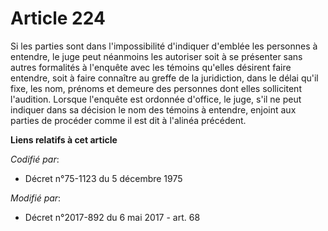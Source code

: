 # Article 224

Si les parties sont dans l'impossibilité d'indiquer d'emblée les personnes à entendre, le juge peut néanmoins les autoriser
soit à se présenter sans autres formalités à l'enquête avec les témoins qu'elles désirent faire entendre, soit à faire
connaître au greffe de la juridiction, dans le délai qu'il fixe, les nom, prénoms et demeure des personnes dont elles
sollicitent l'audition. Lorsque l'enquête est ordonnée d'office, le juge, s'il ne peut indiquer dans sa décision le nom des
témoins à entendre, enjoint aux parties de procéder comme il est dit à l'alinéa précédent.

**Liens relatifs à cet article**

_Codifié par_:

  - Décret n°75-1123 du 5 décembre 1975

_Modifié par_:

  - Décret n°2017-892 du 6 mai 2017 - art. 68
